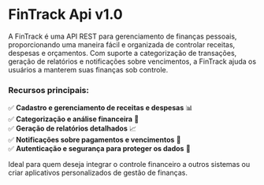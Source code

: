 # FinTrack Api v1.0

A FinTrack é uma API REST para gerenciamento de finanças pessoais, proporcionando uma maneira fácil e organizada de controlar receitas, despesas e orçamentos. Com suporte a categorização de transações, geração de relatórios e notificações sobre vencimentos, a FinTrack ajuda os usuários a manterem suas finanças sob controle.

### **Recursos principais:**
✅ **Cadastro e gerenciamento de receitas e despesas** 📊<br>
✅ **Categorização e análise financeira** 📂<br>
✅ **Geração de relatórios detalhados** 📈<br>
✅ **Notificações sobre pagamentos e vencimentos** 🔔<br>
✅ **Autenticação e segurança para proteger os dados** 🔐<br>

Ideal para quem deseja integrar o controle financeiro a outros sistemas ou criar aplicativos personalizados de gestão de finanças.
